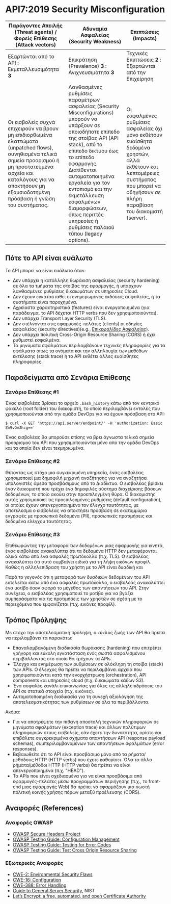 API7:2019 Security Misconfiguration
===================================

| Παράγοντες Απειλής (Threat agents) / Φορείς Επίθεσης (Attack vectors) | Αδυναμία Ασφαλείας (Security Weakness) | Επιπτώσεις (Impacts) |
| - | - | - |
| Εξαρτώνται από το API : Εκμεταλλευσιμότητα **3** | Επικράτηση (Prevalence) **3** : Ανιχνευσιμότητα **3** | Τεχνικές Επιπτώσεις **2** : Εξαρτώνται από την Επιχείρηση |
| Οι εισβολείς συχνά επιχειρούν να βρουν μη επιδιορθωμένα ελαττώματα (unpatched flows), συνηθισμένα τελικά σημεία προορισμού ή μη προστατευμένα αρχεία και καταλόγους για να αποκτήσουν μη εξουσιοδοτημένη πρόσβαση ή γνώση του συστήματος. | Λανθασμένες ρυθμίσεις παραμέτρων ασφαλείας (Security Misconfigurations) μπορούν να υπάρξουν σε οποιοδήποτε επίπεδο της στοίβας API (API stack), από το επίπεδο δικτύου έως το επίπεδο εφαρμογής. Διατίθενται αυτοματοποιημένα εργαλεία για τον εντοπισμό και την εκμετάλλευση εσφαλμένων διαμορφώσεων, όπως περιττές υπηρεσίες ή ρυθμίσεις παλαιού τύπου (legacy options). | Οι εσφαλμένες ρυθμίσεις ασφαλείας όχι μόνο εκθέτουν ευαίσθητα δεδομένα χρηστών, αλλά εκθέτουν και λεπτομέρειες συστήματος που μπορεί να οδηγήσουν σε πλήρη παραβίαση του διακομιστή (server). |

## Πότε το API είναι ευάλωτο

Το API μπορεί να είναι ευάλωτο όταν:

* Δεν υπάρχει η κατάλληλη θωράκιση ασφαλείας (security hardening) σε όλα τα τμήματα της στοίβας της εφαρμογής, ή υπάρχουν λανθασμένες ρυθμίσεις δικαιωμάτων σε υπηρεσίες Cloud.
* Δεν έχουν εγκατασταθεί οι ενημερωμένες εκδόσεις ασφαλείας, ή τα συστήματα είναι παροχημένα.
* Αχρείαστα χαρακτηριστικά (features) είναι ενεργοποιημένα (για παράδειγμα, το API δέχεται HTTP verbs που δεν χρησιμοποιούνται).
* Δεν υπάρχει Transport Layer Security (TLS).
* Δεν στέλνονται στις εφαρμογές-πελάτες (clients) οι οδηγίες ασφαλείας (security directives)(e.g., [Επικεφαλίδες Ασφαλείας][1]).
* Δεν υπάρχει πολιτική Cross-Origin Resource Sharing (CORS) ή έχει ρυθμιστεί εσφαλμένα.
* Τα μηνύματα σφαλμάτων περιλαμβάνουν τεχνικές πληροφορίες για τα σφάλματα όπως τα ονόματα και την αλληλουχία των μεθόδων εκτέλεσης (stack trace) ή το API εκθέτει άλλες ευαίσθητες πληροφορίες.

## Παραδείγματα από Σενάρια Επίθεσης

### Σενάριο Επίθεσης #1

Ένας εισβολέας βρίσκει το αρχείο `.bash_history` κάτω από τον κεντρικό φάκελο (root folder)
του διακομιστή, το οποίο περιλαμβάνει εντολές που χρησιμοποιούνται από την ομάδα DevOps για να έχουν πρόσβαση στο API:

```
$ curl -X GET 'https://api.server/endpoint/' -H 'authorization: Basic Zm9vOmJhcg=='
```

Ένας εισβολέας θα μπορούσε επίσης να βρει άγνωστα τελικά σημεία προορισμού του API που
χρησιμοποιούνται μόνο απο την ομάδα DevOps και τα οποία δεν είναι τεκμηριωμένα.

### Σενάριο Επίθεσης #2

Θέτοντας ως στόχο μια συγκεκριμένη υπηρεσία, ένας εισβολέας χρησιμοποιεί μια δημοφιλή μηχανή αναζήτησης για να αναζητήσει
υπολογιστές άμεσα προσβάσιμους από το Διαδίκτυο. Ο εισβολέας βρίσκει έναν διακομιστή που τρέχει ένα δημοφιλές σύστημα
διαχείρισης βάσεων δεδομένων, το οποίο ακούει στην προεπιλεγμένη θύρα.
Ο διακομιστής αυτός χρησιμοποιεί τις προεπιλεγμένες ρυθμίσεις (default configuration), οι οποίες έχουν απενεργοποιημένο
τον έλεγχο ταυτότητας, με αποτέλεσμα ο εισβολέας να αποκτήσει πρόσβαση σε εκατομμύρια εγγραφές με προσωπικά δεδομένα (PII),
προσωπικές προτιμήσεις και δεδομένα ελέγχου ταυτότητας.

### Σενάριο Επίθεσης #3

Επιθεωρώντας την μεταφορά των δεδομένων μιας εφαρμογής για κινητά, 
ένας εισβολέας ανακαλύπτει ότι τα δεδομένα HTTP δεν μεταφέρονται ολικά κάτω από ένα ασφαλές πρωτόκολλο (π.χ. TLS).
Ο εισβολέας ανακαλύπτει ότι αυτό συμβαίνει ειδικά για τη λήψη εικόνων προφίλ. 
Καθώς η αλληλεπίδραση του χρήστη με το API είναι δυαδική και 

Παρά το γεγονός ότι η μεταφορά των δυαδικών δεδομένων του API εκτελείται κάτω από ένα ασφαλές πρωτόκολλο, ο εισβολέας ανακαλύπτει ένα μοτίβο όσον αφορά το μέγεθος των απαντήσεων του API. Στην συνέχεια, ο εισβολέας χρησιμοποιεί το μοτίβο για να βγάζει συμπεράσματα για τις προτιμήσεις των χρηστών σε σχέση με το περιεχόμενο που εμφανίζεται (π.χ. εικόνες προφίλ).

## Τρόπος Πρόληψης

Με στόχο την αποτελεσματική πρόληψη, ο κύκλος ζωής των API θα πρέπει να περιλαμβάνει τα παρακάτω:

* Επαναλαμβανόμενη διαδικασία θωράκισης (hardening) που επιτρέπει γρήγορη 
και εύκολη εγκατάσταση ενός σωστά ασφαλισμένου περιβάλλοντος στο οποίο θα τρέχουν τα APIs.
* Έλεγχο και ενημέρωση των ρυθμίσεων σε ολόκληρη τη στοίβα (stack) των APIs. Ο έλεγχος θα πρέπει να περιλαμβάνει αρχεία που χρησιμοποιούνται κατά την ενορχήστρωση (orchestration), API components και υπηρεσίες cloud (π.χ. δικαιώματα κάδων S3).
* Ένα ασφαλές κανάλι επικοινωνίας για όλες τις αλληλεπιδράσεις του API σε στατικά στοιχεία (π.χ. εικόνες).
* Αυτοματοποιημένη διαδικασία για τη συνεχή αξιολόγηση της αποτελεσματικότητας των ρυθμίσεων σε όλα τα περιβάλλοντα.

Ακόμα:

* Για να αποτρέψετε την πιθανή αποστολή τεχνικών πληροφοριών σε μηνύματα σφαλμάτων (exception trace) και άλλων πολύτιμων πληροφοριών στους εισβολείς,
εάν έχετε την δυνατότητα, ορίστε και επιβάλετε συγκρεκριμένα σχήματα απαντήσεων API (response payload schemas), συμπεριλαμβανομένων των απαντήσεων σφαλμάτων (error responses).
* Βεβαιωθείτε ότι το API είναι προσβάσιμο μόνο από τα ρήματα/μεθόδους HTTP (HTTP verbs) που έχετε καθορίσει.
Όλα τα άλλα ρήματα/μέθοδοι HTTP (HTTP verbs) θα πρέπει να είναι απενεργοποιημένα (π.χ. "HEAD").
* Τα APIs που είναι σχεδιασμένα για να είναι προσβάσιμα από εφαρμογές-πελάτες μέσω προγραμμάτων περιήγησης (π.χ., το front-end μιας εφαρμογής Web) θα πρέπει να εφαρμόζουν μια σωστή πολιτική κοινής χρήσης πόρων μεταξύ προέλευσης (CORS).

## Αναφορές (References)

### Αναφορές OWASP

* [OWASP Secure Headers Project][1]
* [OWASP Testing Guide: Configuration Management][2]
* [OWASP Testing Guide: Testing for Error Codes][3]
* [OWASP Testing Guide: Test Cross Origin Resource Sharing][9]

### Εξωτερικές Αναφορές

* [CWE-2: Environmental Security Flaws][4]
* [CWE-16: Configuration][5]
* [CWE-388: Error Handling][6]
* [Guide to General Server Security][7], NIST
* [Let’s Encrypt: a free, automated, and open Certificate Authority][8]

[1]: https://www.owasp.org/index.php/OWASP_Secure_Headers_Project
[2]: https://www.owasp.org/index.php/Testing_for_configuration_management
[3]: https://www.owasp.org/index.php/Testing_for_Error_Code_(OTG-ERR-001)
[4]: https://cwe.mitre.org/data/definitions/2.html
[5]: https://cwe.mitre.org/data/definitions/16.html
[6]: https://cwe.mitre.org/data/definitions/388.html
[7]: https://csrc.nist.gov/publications/detail/sp/800-123/final
[8]: https://letsencrypt.org/
[9]: https://www.owasp.org/index.php/Test_Cross_Origin_Resource_Sharing_(OTG-CLIENT-007)
